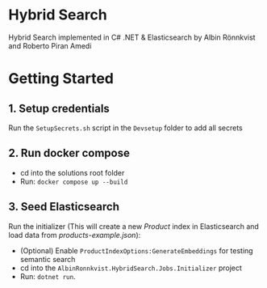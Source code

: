 # Hybrid Search

Hybrid Search implemented in C# .NET & Elasticsearch by Albin Rönnkvist and Roberto Piran Amedi

# Getting Started

## 1. Setup credentials

Run the `SetupSecrets.sh` script in the `Devsetup` folder to add all secrets

## 2. Run docker compose
- cd into the solutions root folder
- Run: `docker compose up --build`

## 3. Seed Elasticsearch

Run the initializer (This will create a new _Product_ index in Elasticsearch and load data from _products-example.json_): 
- (Optional) Enable `ProductIndexOptions:GenerateEmbeddings` for testing semantic search
- cd into the `AlbinRonnkvist.HybridSearch.Jobs.Initializer` project
- Run: `dotnet run`. 